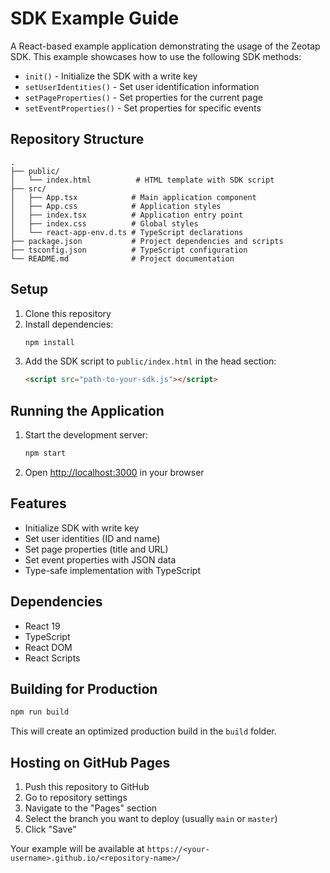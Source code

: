 # SDK Example Guide

A React-based example application demonstrating the usage of the Zeotap SDK. This example showcases how to use the following SDK methods:

- `init()` - Initialize the SDK with a write key
- `setUserIdentities()` - Set user identification information
- `setPageProperties()` - Set properties for the current page
- `setEventProperties()` - Set properties for specific events

## Repository Structure

```
.
├── public/
│   └── index.html          # HTML template with SDK script
├── src/
│   ├── App.tsx            # Main application component
│   ├── App.css            # Application styles
│   ├── index.tsx          # Application entry point
│   ├── index.css          # Global styles
│   └── react-app-env.d.ts # TypeScript declarations
├── package.json           # Project dependencies and scripts
├── tsconfig.json          # TypeScript configuration
└── README.md              # Project documentation
```

## Setup

1. Clone this repository
2. Install dependencies:
   ```bash
   npm install
   ```
3. Add the SDK script to `public/index.html` in the head section:
   ```html
   <script src="path-to-your-sdk.js"></script>
   ```

## Running the Application

1. Start the development server:
   ```bash
   npm start
   ```
2. Open [http://localhost:3000](http://localhost:3000) in your browser

## Features

- Initialize SDK with write key
- Set user identities (ID and name)
- Set page properties (title and URL)
- Set event properties with JSON data
- Type-safe implementation with TypeScript

## Dependencies

- React 19
- TypeScript
- React DOM
- React Scripts

## Building for Production

```bash
npm run build
```

This will create an optimized production build in the `build` folder.

## Hosting on GitHub Pages

1. Push this repository to GitHub
2. Go to repository settings
3. Navigate to the "Pages" section
4. Select the branch you want to deploy (usually `main` or `master`)
5. Click "Save"

Your example will be available at `https://<your-username>.github.io/<repository-name>/`